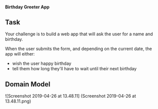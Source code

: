 #### Birthday Greeter App

## Task

Your challenge is to build a web app that will ask the user for a name and birthday.

When the user submits the form, and depending on the current date, the app will either:

* wish the user happy birthday
* tell them how long they'll have to wait until their next birthday

## Domain Model

![Screenshot 2019-04-26 at 13.48.11] (Screenshot 2019-04-26 at 13.48.11.png)
